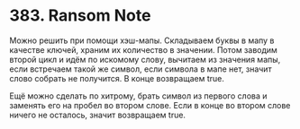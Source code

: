 # 383. Ransom Note

Можно решить при помощи хэш-мапы. Складываем буквы в мапу в качестве ключей, храним их количество в значении. Потом заводим второй цикл и идём по искомому слову, вычитаем из значения мапы, если встречаем такой же символ, если символа в мапе нет, значит слово собрать не получится. В конце возвращаем true.

Ещё можно сделать по хитрому, брать символ из первого слова и заменять его на пробел во втором слове. Если в конце во втором слове ничего не осталось, значит возвращаем true.
